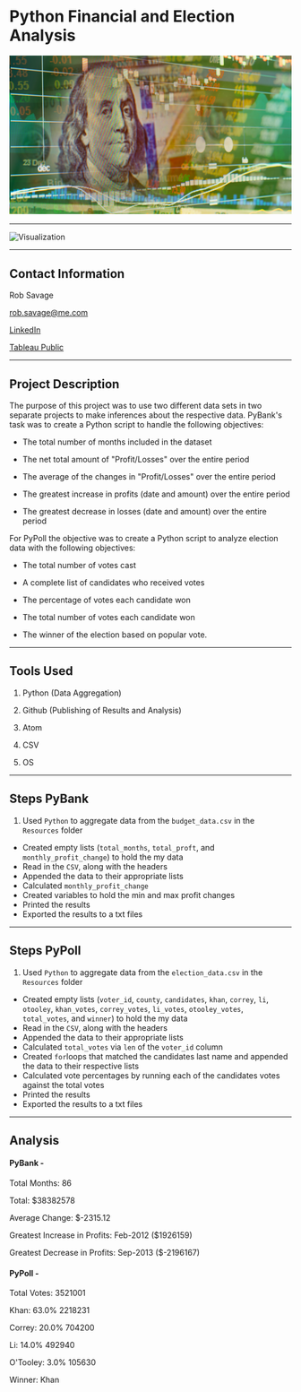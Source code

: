 # Python Financial and Election Analysis 

![Revenue](Images/revenue-per-lead.png)

---

![Visualization](Images/python-gif.gif "Code Walkthrough")

---

## Contact Information

Rob Savage 

rob.savage@me.com

[LinkedIn](https://www.linkedin.com/in/robsavage/)


[Tableau Public](https://public.tableau.com/profile/rob.savage)

---

## Project Description

The purpose of this project was to use two different data sets in two separate projects to make inferences about the respective data. PyBank's task was to create a Python script to handle the following objectives:

  - The total number of months included in the dataset


  - The net total amount of "Profit/Losses" over the entire period


  - The average of the changes in "Profit/Losses" over the entire period


  - The greatest increase in profits (date and amount) over the entire period


  - The greatest decrease in losses (date and amount) over the entire period


For PyPoll the objective was to create a Python script to analyze election data with the following objectives:

  - The total number of votes cast


  - A complete list of candidates who received votes


  - The percentage of votes each candidate won


  - The total number of votes each candidate won


  - The winner of the election based on popular vote.

---

## Tools Used

1. Python (Data Aggregation)

2. Github (Publishing of Results and Analysis)

3. Atom

4. CSV

5. OS

---

## Steps PyBank

1. Used `Python` to aggregate data from the `budget_data.csv` in the `Resources` folder

 - Created empty lists (`total_months`, `total_proft`, and `monthly_profit_change`) to hold the my data 
 - Read in the `CSV`, along with the headers
 - Appended the data to their appropriate lists
 - Calculated `monthly_profit_change`
 - Created variables to hold the min and max profit changes
 - Printed the results
 - Exported the results to a txt files

---

## Steps PyPoll

1. Used `Python` to aggregate data from the `election_data.csv` in the `Resources` folder

 - Created empty lists (`voter_id`, `county`, `candidates`, `khan`, `correy`, `li`, `otooley`, `khan_votes`, `correy_votes`, `li_votes`, `otooley_votes`, `total_votes`, and `winner`) to hold the my data 
 - Read in the `CSV`, along with the headers
 - Appended the data to their appropriate lists
 - Calculated `total_votes` via `len` of the `voter_id` column
 - Created `for`loops that matched the candidates last name and appended the data to their respective lists
 - Calculated vote percentages by running each of the candidates votes against the total votes
 - Printed the results
 - Exported the results to a txt files

---

## Analysis

#### PyBank - 

Total Months: 86

Total: $38382578

Average Change: $-2315.12

Greatest Increase in Profits: Feb-2012 ($1926159)

Greatest Decrease in Profits: Sep-2013 ($-2196167)


#### PyPoll - 

Total Votes: 3521001

Khan: 63.0% 2218231

Correy: 20.0% 704200

Li: 14.0% 492940

O'Tooley: 3.0% 105630

Winner: Khan
